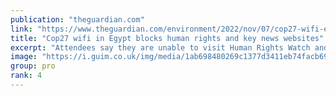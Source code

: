 ```yaml
---
publication: "theguardian.com"
link: "https://www.theguardian.com/environment/2022/nov/07/cop27-wifi-egypt-blocks-human-rights-key-news-websites"
title: "Cop27 wifi in Egypt blocks human rights and key news websites"
excerpt: "Attendees say they are unable to visit Human Rights Watch and other sites needed during climate talks"
image: "https://i.guim.co.uk/img/media/1ab698480269c1377d3411eb74facb69029334e7/0_634_6914_4149/master/6914.jpg?width=1200&height=630&quality=85&auto=format&fit=crop&overlay-align=bottom%2Cleft&overlay-width=100p&overlay-base64=L2ltZy9zdGF0aWMvb3ZlcmxheXMvdGctZGVmYXVsdC5wbmc&enable=upscale&s=2563ce46c3ed5d9ecc674ef41e2824e9"
group: pro
rank: 4
---
```

